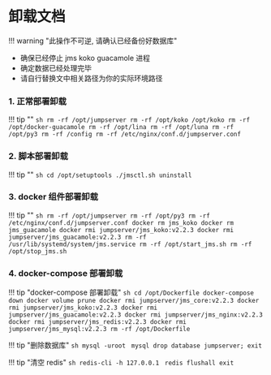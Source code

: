 # 卸载文档

!!! warning "此操作不可逆, 请确认已经备份好数据库"

- 确保已经停止 jms koko guacamole 进程
- 确定数据已经处理完毕
- 请自行替换文中相关路径为你的实际环境路径

### 1. 正常部署卸载

!!! tip ""
    ```sh
    rm -rf /opt/jumpserver
    rm -rf /opt/koko /opt/koko
    rm -rf /opt/docker-guacamole
    rm -rf /opt/lina
    rm -rf /opt/luna
    rm -rf /opt/py3
    rm -rf /config
    rm -rf /etc/nginx/conf.d/jumpserver.conf
    ```

### 2. 脚本部署卸载

!!! tip ""
    ```sh
    cd /opt/setuptools
    ./jmsctl.sh uninstall
    ```

### 3. docker 组件部署卸载

!!! tip ""
    ```sh
    rm -rf /opt/jumpserver
    rm -rf /opt/py3
    rm -rf /etc/nginx/conf.d/jumpserver.conf
    docker rm jms_koko
    docker rm jms_guacamole
    docker rmi jumpserver/jms_koko:v2.2.3
    docker rmi jumpserver/jms_guacamole:v2.2.3
    rm -rf /usr/lib/systemd/system/jms.service
    rm -rf /opt/start_jms.sh
    rm -rf /opt/stop_jms.sh
    ```

### 4. docker-compose 部署卸载

!!! tip "docker-compose 部署卸载"
    ```sh
    cd /opt/Dockerfile
    docker-compose down
    docker volume prune
    docker rmi jumpserver/jms_core:v2.2.3
    docker rmi jumpserver/jms_koko:v2.2.3
    docker rmi jumpserver/jms_guacamole:v2.2.3
    docker rmi jumpserver/jms_nginx:v2.2.3
    docker rmi jumpserver/jms_redis:v2.2.3
    docker rmi jumpserver/jms_mysql:v2.2.3
    rm -rf /opt/Dockerfile
    ```

!!! tip "删除数据库"
    ```sh
    mysql -uroot
    ```
    ```mysql
    drop database jumpserver;
    exit
    ```



!!! tip "清空 redis"
    ```sh
    redis-cli -h 127.0.0.1
    ```
    ```redis
    flushall
    exit
    ```
